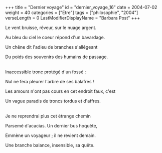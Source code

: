 +++
title = "Dernier voyage"
id = "dernier_voyage_16"
date = 2004-07-02
weight = 40
categories = ["Etre"]
tags = ["philosophie", "2004"]
verseLength = 0
LastModifierDisplayName = "Barbara Post"
+++

Le vent bruisse, rêveur, sur le nuage argent.

Au bleu du ciel le coeur répond d'un bavardage.

Un chêne dit l'adieu de branches s'allégeant

Du poids des souvenirs des humains de passage.

 \
Inaccessible tronc protégé d'un fossé :

Nul ne fera pleurer l'arbre de ses balafres !

Les amours n'ont pas cours en cet endroit faux, c'est

Un vague paradis de troncs tordus et d'affres.

 \
 Je ne reprendrai plus cet étrange chemin

 Parsemé d'acacias. Un dernier bus hoquète,

 Emmène un voyageur ; il ne revient demain.

 Une branche balance, insensible, sa quête.

<!-- FM:Snippet:Start data:{"id":"_simpleNotice","fields":[{"name":"content","value":"Un regret mis en poème"}]} -->
